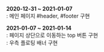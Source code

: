 **2020-12-31 ~ 2021-01-07**<br>
: 메인 페이지 #header, #footer 구현<br>

**2021-01-07 ~ 2021-01-14**   
: 페이지 상단으로 이동하는 top 버튼 구현<br>
: 우측 플로팅 배너 구현<br>

